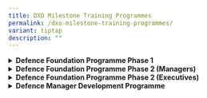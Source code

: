 ```yaml
---
title: DXO Milestone Training Programmes
permalink: /dxo-milestone-training-programmes/
variant: tiptap
description: ""
---
```

<div data-type="detailGroup" class="isomer-accordion isomer-accordion-white">
<details class="isomer-details">
<summary><strong>Defence Foundation Programme Phase 1</strong>
</summary>
<div data-type="detailsContent" class="isomer-details-content">
<p><em>Provide newly hired personnel a fundamental understanding of the organisation and the contributions they have in supporting the organisation’s goals and objectives.</em>
</p>
<p></p>
<p>This class is open to:</p>
<ul data-tight="true" class="tight">
<li>
<p>Newly recruited personnel</p>
</li>
</ul>
<p></p>
<p><em>Sign up here</em>
</p>
</div>
</details>
<details class="isomer-details">
<summary><strong>Defence Foundation Programme Phase 2 (Managers)</strong>
</summary>
<div data-type="detailsContent" class="isomer-details-content">
<p><em>Ensure that personnel have the necessary skill sets for their role in the organisation, including written, presentation, and analytical skills.</em>
</p>
<p></p>
<p><em>Sign up here</em>
</p>
</div>
</details>
<details class="isomer-details">
<summary><strong>Defence Foundation Programme Phase 2 (Executives)</strong>
</summary>
<div data-type="detailsContent" class="isomer-details-content">
<p><em>Ensure that personnel have the necessary skill sets for their role in the organisation, including written, presentation, and analytical skills.</em>
</p>
<p></p>
<p><em>Sign up here</em>
</p>
</div>
</details>
<details class="isomer-details">
<summary><strong>Defence Manager Development Programme</strong>
</summary>
<div data-type="detailsContent" class="isomer-details-content">
<p><em>To provide personnel with a deeper understanding of the organisation.</em>
</p>
<p></p>
<p><em>Sign up here</em>
</p>
</div>
</details>
</div>
<p></p>